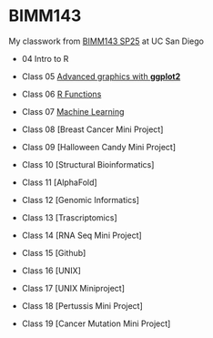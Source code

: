 # BIMM143
My classwork from [BIMM143 SP25](https://allxxx008.github.io/bimm143_github/) at UC San Diego

- 04 Intro to R

- Class 05 [Advanced graphics with **ggplot2**](https://github.com/allxxx008/bimm143_github/blob/main/class5ggplot/class5ggplot.md)

- Class 06 [R Functions](class6functions/class6functions.md)
  
- Class 07 [Machine Learning](class07machinelearning/class07machinelearning.md)
  
- Class 08 [Breast Cancer Mini Project]

- Class 09 [Halloween Candy Mini Project]

- Class 10 [Structural Bioinformatics]

- Class 11 [AlphaFold]

- Class 12 [Genomic Informatics]

- Class 13 [Trascriptomics]

- Class 14 [RNA Seq Mini Project]

- Class 15 [Github]

- Class 16 [UNIX]

- Class 17 [UNIX Miniproject]

- Class 18 [Pertussis Mini Project]

- Class 19 [Cancer Mutation Mini Project]
